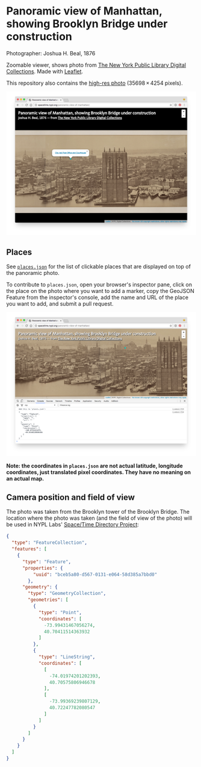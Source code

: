 #  Panoramic view of Manhattan, showing Brooklyn Bridge under construction

Photographer: Joshua H. Beal, 1876

Zoomable viewer, shows photo from [The New York Public Library Digital Collections](http://digitalcollections.nypl.org/items/bceb5a80-d567-0131-e064-58d385a7bbd0). Made with [Leaflet](http://leafletjs.com/).

This repository also contains the [high-res photo](nypl-panoramic-view-of-manhattan.jpg) (35698 × 4254 pixels).

[![](screenshot.png)](http://nypl-spacetime.github.io/panoramic-view-of-manhattan)

## Places

See [`places.json`](places.json) for the list of clickable places that are displayed on top of the panoramic photo.

To contribute to `places.json`, open your browser's inspector pane, click on the place on the photo where you want to add a marker, copy the GeoJSON Feature from the inspector's console, add the name and URL of the place you want to add, and submit a pull request.

![](contributing.png)

__Note: the coordinates in `places.json` are not actual latitude, longitude coordinates, just translated pixel coordinates. They have no meaning on an actual map.__

## Camera position and field of view

The photo was taken from the Brooklyn tower of the Brooklyn Bridge. The location where the photo was taken (and the field of view of the photo) will be used in NYPL Labs' [Space/Time Directory Project](http://spacetime.nypl.org/):

```json
{
  "type": "FeatureCollection",
  "features": [
    {
      "type": "Feature",
      "properties": {
          "uuid": "bceb5a80-d567-0131-e064-58d385a7bbd0"
        },
      "geometry": {
        "type": "GeometryCollection",
        "geometries": [
          {
            "type": "Point",
            "coordinates": [
              -73.99431467056274,
              40.70411514363932
            ]
          },
          {
            "type": "LineString",
            "coordinates": [
              [
                -74.01974201202393,
                40.70575806946678
              ],
              [
                -73.99369239807129,
                40.72247782080547
              ]
            ]
          }
        ]
      }
    }
  ]
}
```

